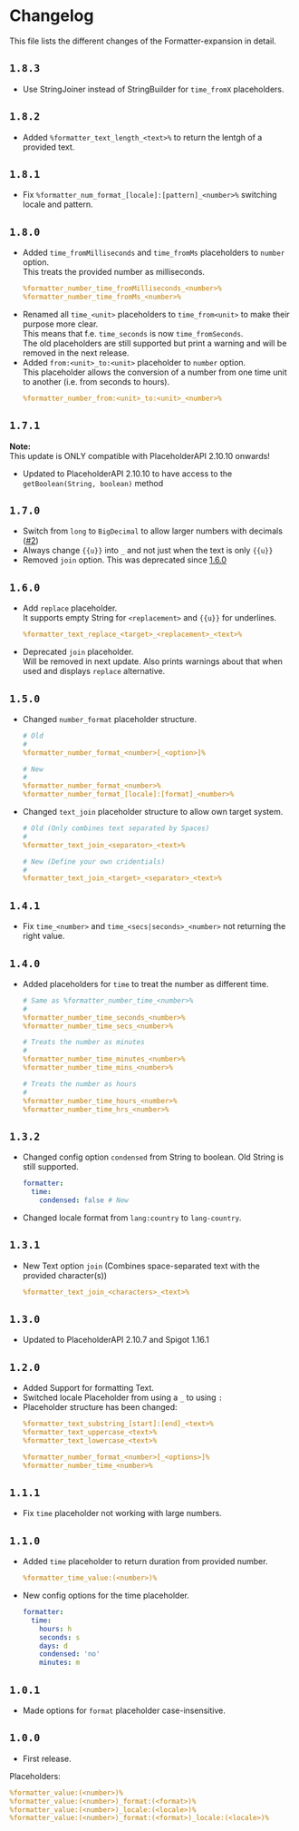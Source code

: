 # Changelog
This file lists the different changes of the Formatter-expansion in detail.

## `1.8.3`
- Use StringJoiner instead of StringBuilder for `time_fromX` placeholders.

## `1.8.2`
- Added `%formatter_text_length_<text>%` to return the lentgh of a provided text.

## `1.8.1`
- Fix `%formatter_num_format_[locale]:[pattern]_<number>%` switching locale and pattern.

## `1.8.0`
- Added `time_fromMilliseconds` and `time_fromMs` placeholders to `number` option.  
  This treats the provided number as milliseconds.  
  ```yaml
  %formatter_number_time_fromMilliseconds_<number>%
  %formatter_number_time_fromMs_<number>%
  ```
- Renamed all `time_<unit>` placeholders to `time_from<unit>` to make their purpose more clear.  
  This means that f.e. `time_seconds` is now `time_fromSeconds`.  
  The old placeholders are still supported but print a warning and will be removed in the next release.
- Added `from:<unit>_to:<unit>` placeholder to `number` option.  
  This placeholder allows the conversion of a number from one time unit to another (i.e. from seconds to hours).  
  ```yaml
  %formatter_number_from:<unit>_to:<unit>_<number>%
  ```

## `1.7.1`
**Note:**  
This update is ONLY compatible with PlaceholderAPI 2.10.10 onwards!

- Updated to PlaceholderAPI 2.10.10 to have access to the `getBoolean(String, boolean)` method

## `1.7.0`
- Switch from `long` to `BigDecimal` to allow larger numbers with decimals ([#2](https://github.com/Andre601/Formatter-Expansion/pull/2))
- Always change `{{u}}` into `_` and not just when the text is only `{{u}}`
- Removed `join` option. This was deprecated since [1.6.0](#160)

## `1.6.0`
- Add `replace` placeholder.  
  It supports empty String for `<replacement>` and `{{u}}` for underlines.
  ```yaml
  %formatter_text_replace_<target>_<replacement>_<text>%
  ```
- Deprecated `join` placeholder.  
  Will be removed in next update. Also prints warnings about that when used and displays `replace` alternative.

## `1.5.0`
- Changed `number_format` placeholder structure.
  ```yaml
  # Old
  #
  %formatter_number_format_<number>[_<option>]%
  
  # New
  #
  %formatter_number_format_<number>%
  %formatter_number_format_[locale]:[format]_<number>%
  ```
- Changed `text_join` placeholder structure to allow own target system.
  ```yaml
  # Old (Only combines text separated by Spaces)
  #
  %formatter_text_join_<separator>_<text>%
  
  # New (Define your own cridentials)
  #
  %formatter_text_join_<target>_<separator>_<text>%
  ```

## `1.4.1`
- Fix `time_<number>` and `time_<secs|seconds>_<number>` not returning the right value.

## `1.4.0`
- Added placeholders for `time` to treat the number as different time.
  ```yaml
  # Same as %formatter_number_time_<number>%
  #
  %formatter_number_time_seconds_<number>%
  %formatter_number_time_secs_<number>%
  
  # Treats the number as minutes
  #
  %formatter_number_time_minutes_<number>%
  %formatter_number_time_mins_<number>%
  
  # Treats the number as hours
  #
  %formatter_number_time_hours_<number>%
  %formatter_number_time_hrs_<number>%
  ```

## `1.3.2`
- Changed config option `condensed` from String to boolean. Old String is still supported.
  ```yaml
  formatter:
    time:
      condensed: false # New
  ```
- Changed locale format from `lang:country` to `lang-country`.

## `1.3.1`
- New Text option `join` (Combines space-separated text with the provided character(s))
  ```yaml
  %formatter_text_join_<characters>_<text>%
  ```

## `1.3.0`
- Updated to PlaceholderAPI 2.10.7 and Spigot 1.16.1

## `1.2.0`
- Added Support for formatting Text.
- Switched locale Placeholder from using a `_` to using `:`
- Placeholder structure has been changed:
  ```yaml
  %formatter_text_substring_[start]:[end]_<text>%
  %formatter_text_uppercase_<text>%
  %formatter_text_lowercase_<text>%
  
  %formatter_number_format_<number>[_<options>]%
  %formatter_number_time_<number>%
  ```

## `1.1.1`
- Fix `time` placeholder not working with large numbers.

## `1.1.0`
- Added `time` placeholder to return duration from provided number.
  ```yaml
  %formatter_time_value:(<number>)%
  ```
- New config options for the time placeholder.
  ```yaml
  formatter:
    time:
      hours: h
      seconds: s
      days: d
      condensed: 'no'
      minutes: m
  ```

## `1.0.1`
- Made options for `format` placeholder case-insensitive.

## `1.0.0`
- First release.

Placeholders:
```yaml
%formatter_value:(<number>)%
%formatter_value:(<number>)_format:(<format>)%
%formatter_value:(<number>)_locale:(<locale>)%
%formatter_value:(<number>)_format:(<format>)_locale:(<locale>)%
```
